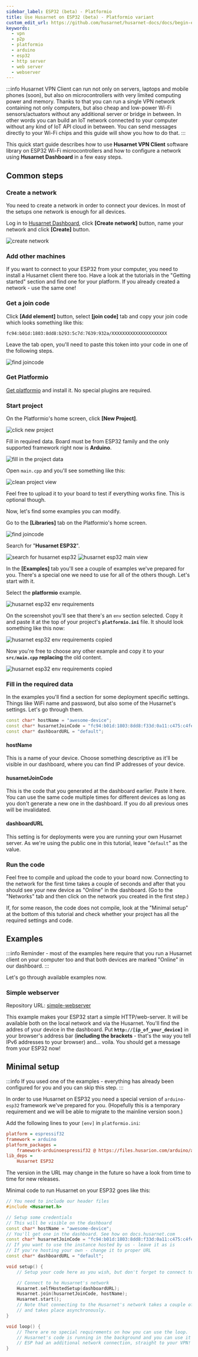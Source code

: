 ```yaml
---
sidebar_label: ESP32 (beta) - Platformio
title: Use Husarnet on ESP32 (beta) - Platformio variant
custom_edit_url: https://github.com/husarnet/husarnet-docs/docs/begin-esp32-platformio
keywords:
  - vpn
  - p2p
  - platformio
  - arduino
  - esp32
  - http server
  - web server
  - webserver
---
```


:::info
Husarnet VPN Client can run not only on servers, laptops and mobile phones (soon), but also on microcontrollers with very limited computing power and memory. Thanks to that you can run a single VPN network containing not only computers, but also cheap and low-power Wi-Fi sensors/actuators without any additional server or bridge in between. In other words you can build an IoT network connected to your computer without any kind of IoT API cloud in between. You can send messages directly to your Wi-Fi chips and this guide will show you how to do that.
:::

This quick start guide describes how to use **Husarnet VPN Client** software library on ESP32 Wi-Fi microcontrollers and how to configure a network using **Husarnet Dashboard** in a few easy steps.

## Common steps

### Create a network

You need to create a network in order to connect your devices. In most of the setups one network is enough for all devices.

Log in to [Husarnet Dashboard](https://app.husarnet.com), click **[Create network]** button, name your network and click **[Create]** button.

![create network](/img/getting-started/docs-create-network.png)

### Add other machines

If you want to connect to your ESP32 from your computer, you need to install a Husarnet client there too. Have a look at the tutorials in the "Getting started" section and find one for your platform. If you already created a network - use the same one!

### Get a join code

Click **[Add element]** button, select **[join code]** tab and copy your join code which looks something like this: 

```
fc94:b01d:1803:8dd8:b293:5c7d:7639:932a/XXXXXXXXXXXXXXXXXXXXX
```

Leave the tab open, you'll need to paste this token into your code in one of the following steps.

![find joincode](/img/getting-started/docs-joincode.png)

### Get Platformio

[Get platformio](https://platformio.org/) and install it. No special plugins are required.

### Start project

On the Platformio's home screen, click **[New Project]**.

![click new project](/img/getting-started/docs-platformio-new-project.png)

Fill in required data. Board must be from ESP32 family and the only supported framework right now is **Arduino**.

![fill in the project data](/img/getting-started/docs-platformio-new-project-settings.png)

Open `main.cpp` and you'll see something like this:

![clean project view](/img/getting-started/docs-platformio-clean-project.png)

Feel free to upload it to your board to test if everything works fine. This is optional though.

Now, let's find some examples you can modify.

Go to the **[Libraries]** tab on the Platformio's home screen.

![find joincode](/img/getting-started/docs-platformio-libraries.png)

Search for "**Husarnet ESP32**".

![search for husarnet esp32](/img/getting-started/docs-platformio-husarnet-lib.png)
![husarnet esp32 main view](/img/getting-started/docs-platformio-husarnet-lib-description.png)

In the **[Examples]** tab you'll see a couple of examples we've prepared for you. There's a special one we  need to use for all of the others though. Let's start with it.

Select the **platformio** example.

![husarnet esp32 env requirements](/img/getting-started/docs-platformio-env-settings.png)

On the screenshot you'll see that there's an `env` section selected. Copy it and paste it at the top of your project's **`platformio.ini`** file. It should look something like this now:

![husarnet esp32 env requirements copied](/img/getting-started/docs-platformio-env-settings-copied.png)

Now you're free to choose any other example and copy it to your **`src/main.cpp`** **replacing** the old content.

![husarnet esp32 env requirements copied](/img/getting-started/docs-platformio-copied-sample.png)

### Fill in the required data

In the examples you'll find a section for some deployment specific settings. Things like WiFi name and password, but also some of the Husarnet's settings. Let's go through them.

```cpp
const char* hostName = "awesome-device";  
const char* husarnetJoinCode = "fc94:b01d:1803:8dd8:f33d:0a11:c475:c4fe/xxxxxxxxxxxxxxxx";
const char* dashboardURL = "default";
```

#### hostName

This is a name of your device. Choose something descriptive as it'll be visible in our dashboard, where you can find IP addresses of your device.

#### husarnetJoinCode

This is the code that you generated at the dashboard earlier. Paste it here. You can use the same code multiple times for different devices as long as you don't generate a new one in the dashboard. If you do all previous ones will be invalidated.

#### dashboardURL

This setting is for deployments were you are running your own Husarnet server. As we're using the public one in this tutorial, leave "`default`" as the value.

### Run the code

Feel free to compile and upload the code to your board now. Connecting to the network for the first time takes a couple of seconds and after that you should see your new device as "Online" in the dashboard. (Go to the "Networks" tab and then click on the network you created in the first step.)

If, for some reason, the code does not compile, look at the "Minimal setup" at the bottom of this tutorial and check whether your project has all the required settings and code.

## Examples

:::info
Reminder - most of the examples here require that you run a Husarnet client on your computer too and that both devices are marked "Online" in our dashboard.
:::

Let's go through available examples now.

### Simple webserver

Repository URL: [simple-webserver](https://github.com/husarnet/husarnet-esp32/tree/master/examples/simple-webserver)

This example makes your ESP32 start a simple HTTP/web-server. It will be available both on the local network and via the Husarnet. You'll find the addres of your device in the dashboard. Put **`http://[ip_of_your_device]`** in your browser's address bar (**including the brackets** - that's the way you tell IPv6 addresses to your browser) and… voila. You should get a message from your ESP32 now!

## Minimal setup

:::info
If you used one of the examples - everything has already been configured for you and you can skip this step.
:::

In order to use Husarnet on ESP32 you need a special version of `arduino-esp32` framework we've prepared for you. (Hopefully this is a temporary requirement and we will be able to migrate to the mainline version soon.)

Add the following lines to your `[env]` in `platformio.ini`:

```ini
platform = espressif32
framework = arduino
platform_packages =
    framework-arduinoespressif32 @ https://files.husarion.com/arduino/arduino-husarnet-esp32-v1.2.0.zip
lib_deps =
    Husarnet ESP32
```

The version in the URL may change in the future so have a look from time to time for new releases.

Minimal code to run Husarnet on your ESP32 goes like this:

```cpp
// You need to include our header files
#include <Husarnet.h>

// Setup some credentials
// This will be visible on the dashboard
const char* hostName = "awesome-device";  
// You'll get one in the dashboard. See how on docs.husarnet.com
const char* husarnetJoinCode = "fc94:b01d:1803:8dd8:f33d:0a11:c475:c4fe/xxxxxxxxxxxxxxxxxx";
// If you want to use the instance hosted by us - leave it as is
// If you're hosting your own - change it to proper URL
const char* dashboardURL = "default";

void setup() {
    // Setup your code here as you wish, but don't forget to connect to Wi-Fi first!

    // Connect to he Husarnet's network
    Husarnet.selfHostedSetup(dashboardURL);
    Husarnet.join(husarnetJoinCode, hostName);
    Husarnet.start();
    // Note that connecting to the Husarnet's network takes a couple of seconds
    // and takes place asynchronously.
}

void loop() {
    // There are no special requirements on how you can use the loop.
    // Husarnet's code is running in the background and you can use it as if your
    // ESP had an additional network connection, straight to your VPN!
}
```
